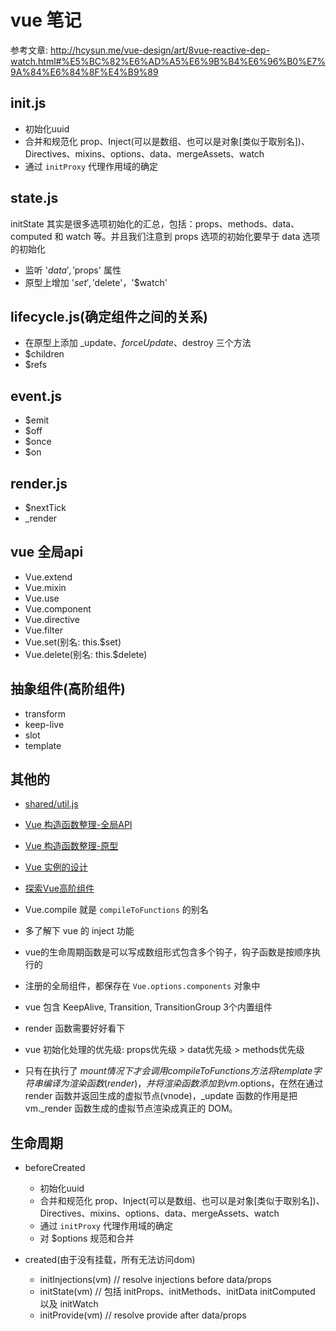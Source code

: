 # vue 笔记

参考文章: http://hcysun.me/vue-design/art/8vue-reactive-dep-watch.html#%E5%BC%82%E6%AD%A5%E6%9B%B4%E6%96%B0%E7%9A%84%E6%84%8F%E4%B9%89

## init.js

- 初始化uuid
- 合并和规范化 prop、Inject(可以是数组、也可以是对象[类似于取别名])、Directives、mixins、options、data、mergeAssets、watch
- 通过 `initProxy` 代理作用域的确定

## state.js

initState 其实是很多选项初始化的汇总，包括：props、methods、data、computed 和 watch 等。并且我们注意到 props 选项的初始化要早于 data 选项的初始化

- 监听 '$data', '$props' 属性
- 原型上增加 '$set', '$delete'，'$watch'

## lifecycle.js(确定组件之间的关系)

- 在原型上添加 _update、$forceUpdate、$destroy 三个方法
- $children
- $refs

## event.js

- $emit
- $off
- $once
- $on

## render.js

- $nextTick
- _render

## vue 全局api

- Vue.extend
- Vue.mixin
- Vue.use
- Vue.component
- Vue.directive
- Vue.filter
- Vue.set(别名: this.$set)
- Vue.delete(别名: this.$delete)

## 抽象组件(高阶组件)

- transform
- keep-live
- slot
- template

## 其他的

- [shared/util.js](http://hcysun.me/vue-design/appendix/shared-util.html)

- [Vue 构造函数整理-全局API](http://hcysun.me/vue-design/appendix/vue-global-api.html)

- [Vue 构造函数整理-原型](http://hcysun.me/vue-design/appendix/vue-prototype.html)

- [Vue 实例的设计](http://hcysun.me/vue-design/appendix/vue-ins.html)

- [探索Vue高阶组件](http://hcysun.me/vue-design/more/vue-hoc.html)

- Vue.compile 就是 `compileToFunctions` 的别名

- 多了解下 vue 的 inject 功能

- vue的生命周期函数是可以写成数组形式包含多个钩子，钩子函数是按顺序执行的
- 注册的全局组件，都保存在 `Vue.options.components` 对象中
- vue 包含 KeepAlive, Transition, TransitionGroup 3个内置组件
- render 函数需要好好看下
- vue 初始化处理的优先级: props优先级 > data优先级 > methods优先级
- 只有在执行了 $mount 情况下 才会调用 compileToFunctions方法 将 template 字符串编译为渲染函数(render)，并将渲染函数添加到 vm.$options，在然在通过 render 函数并返回生成的虚拟节点(vnode)，_update 函数的作用是把 vm._render 函数生成的虚拟节点渲染成真正的 DOM。


## 生命周期

- beforeCreated
  - 初始化uuid
  - 合并和规范化 prop、Inject(可以是数组、也可以是对象[类似于取别名])、Directives、mixins、options、data、mergeAssets、watch
  - 通过 `initProxy` 代理作用域的确定
  - 对 $options 规范和合并

- created(由于没有挂载，所有无法访问dom)
  - initInjections(vm) // resolve injections before data/props
  - initState(vm) // 包括 initProps、initMethods、initData initComputed 以及 initWatch
  - initProvide(vm) // resolve provide after data/props